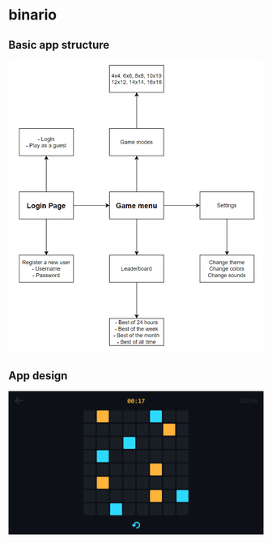 # binario

## Basic app structure

![Struct](./workflow/app_structure.png)

## App design

![Design](./workflow/app-design.png)
